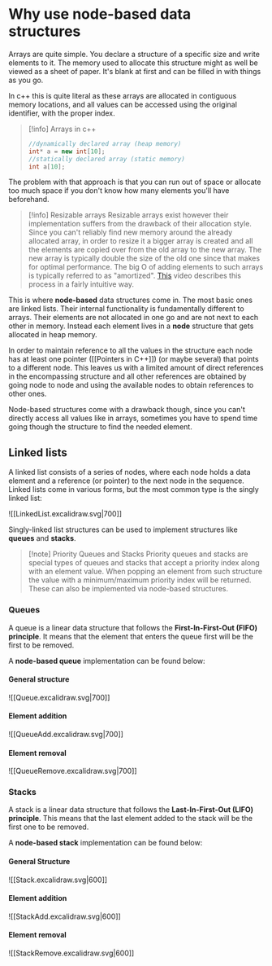 # Why use node-based data structures
Arrays are quite simple. You declare a structure of a specific size and write elements to it. The memory used to allocate this structure might as well be viewed as a sheet of paper. It's blank at first and can be filled in with things as you go.

In c++ this is quite literal as these arrays are allocated in contiguous memory locations, and all values can be accessed using the original identifier, with the proper index.

>[!info] Arrays in c++
>```cpp
>//dynamically declared array (heap memory)
>int* a = new int[10];
>//statically declared array (static memory)
>int a[10];
>```

The problem with that approach is that you can run out of space or allocate too much space if you don't know how many elements you'll have beforehand.

>[!info] Resizable arrays
>Resizable arrays exist however their implementation suffers from the drawback of their allocation style. 
>Since you can't reliably find new memory around the already allocated array, in order to resize it a bigger array is created and all the elements are copied over from the old array to the new array. The new array is typically double the size of the old one since that makes for optimal performance. The big O of adding elements to such arrays is typically referred to as "amortized".
> [This](https://youtu.be/algDLvbl1YY?si=Qo8UeVcOWhdPyw4l) video describes this process in a fairly intuitive way.

This is where **node-based** data structures come in. The most basic ones are linked lists. Their internal functionality is fundamentally different to arrays. Their elements are not allocated in one go and are not next to each other in memory. Instead each element lives in a **node** structure that gets allocated in heap memory. 

In order to maintain reference to all the values in the structure each node has at least one pointer ([[Pointers in C++]]) (or maybe several) that points to a different node. This leaves us with a limited amount of direct references in the encompassing structure and all other references are obtained by going node to node and using the available nodes to obtain references to other ones.

Node-based structures come with a drawback though, since you can't directly access all values like in arrays, sometimes you have to spend time going though the structure to find the needed element.

## Linked lists
A linked list consists of a series of nodes, where each node holds a data element and a reference (or pointer) to the next node in the sequence. Linked lists come in various forms, but the most common type is the singly linked list:

![[LinkedList.excalidraw.svg|700]]

Singly-linked list structures can be used to implement structures like **queues** and **stacks**.

 >[!note] Priority Queues and Stacks
 >Priority queues and stacks are special types of queues and stacks that accept a priority index along with an element value. When popping an element from such structure the value with a minimum/maximum priority index will be returned.
 >These can also be implemented via node-based structures.
### Queues 
A queue is a linear data structure that follows the **First-In-First-Out (FIFO) principle**. It means that the element that enters the queue first will be the first to be removed.

A **node-based queue** implementation can be found below:
#### General structure
![[Queue.excalidraw.svg|700]]
#### Element addition
![[QueueAdd.excalidraw.svg|700]]
#### Element removal
![[QueueRemove.excalidraw.svg|700]]

### Stacks
A stack is a linear data structure that follows the **Last-In-First-Out (LIFO) principle**. This means that the last element added to the stack will be the first one to be removed.

A **node-based stack** implementation can be found below:
#### General Structure 
![[Stack.excalidraw.svg|600]]
#### Element addition
![[StackAdd.excalidraw.svg|600]]
#### Element removal
![[StackRemove.excalidraw.svg|600]]

